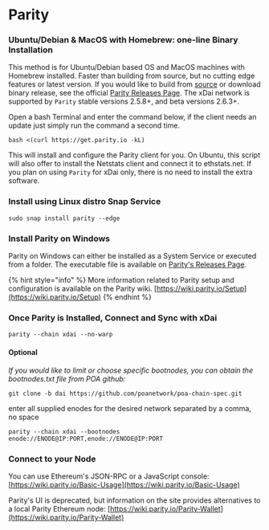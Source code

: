# Parity

### Ubuntu/Debian & MacOS with Homebrew: one-line Binary Installation

This method is for Ubuntu/Debian based OS and MacOS machines with Homebrew installed. Faster than building from source, but no cutting edge features or latest version. If you would like to build from [source](https://github.com/paritytech/parity) or download binary release, see the official [Parity Releases Page](https://github.com/paritytech/parity/releases). The xDai network is supported by  `Parity` stable versions 2.5.8+, and beta versions 2.6.3+. 

Open a bash Terminal and enter the command below, if the client needs an update just simply run the command a second time.  

```
bash <(curl https://get.parity.io -kL)
```

This will install and configure the Parity client for you. On Ubuntu, this script will also offer to install the Netstats client and connect it to ethstats.net. If you plan on using `Parity` for xDai only, there is no need to install the extra software. 

### **Install using Linux distro Snap Service**

```
sudo snap install parity --edge
```

### Install Parity on Windows

Parity on Windows can either be installed as a System Service or executed from a folder. The executable file is available on  [Parity's Releases Page](https://github.com/paritytech/parity/releases). 

{% hint style="info" %}
More information related to Parity setup and configuration is available on the Parity wiki. [https://wiki.parity.io/Setup](https://wiki.parity.io/Setup)
{% endhint %}

### Once Parity is Installed,  Connect and Sync with xDai

```
parity --chain xdai --no-warp
```

#### Optional

_If you would like to limit or choose specific bootnodes, you can obtain the bootnodes.txt file from POA github:_

```
git clone -b dai https://github.com/poanetwork/poa-chain-spec.git
```

enter all supplied enodes for the desired network separated by a comma, no space

```
parity --chain xdai --bootnodes enode://ENODE@IP:PORT,enode://ENODE@IP:PORT
```

### Connect to your Node

You can use Ethereum's JSON-RPC or a JavaScript console: [https://wiki.parity.io/Basic-Usage](https://wiki.parity.io/Basic-Usage)

Parity's UI is deprecated, but information on the site provides alternatives to a local Parity Ethereum node: [https://wiki.parity.io/Parity-Wallet](https://wiki.parity.io/Parity-Wallet)

